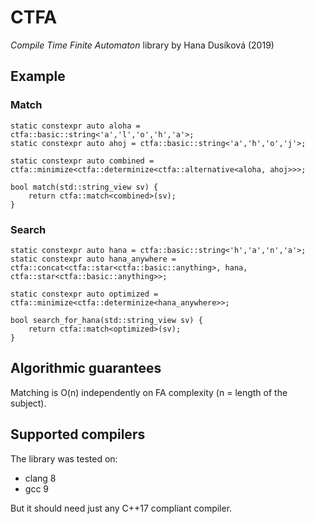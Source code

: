 # CTFA
_Compile Time Finite Automaton_ library by Hana Dusíková (2019)


## Example

### Match
```
static constexpr auto aloha = ctfa::basic::string<'a','l','o','h','a'>;
static constexpr auto ahoj = ctfa::basic::string<'a','h','o','j'>;

static constexpr auto combined = ctfa::minimize<ctfa::determinize<ctfa::alternative<aloha, ahoj>>>;

bool match(std::string_view sv) {
	return ctfa::match<combined>(sv);
}
```

### Search
```
static constexpr auto hana = ctfa::basic::string<'h','a','n','a'>;
static constexpr auto hana_anywhere = ctfa::concat<ctfa::star<ctfa::basic::anything>, hana, ctfa::star<ctfa::basic::anything>>;

static constexpr auto optimized = ctfa::minimize<ctfa::determinize<hana_anywhere>>;

bool search_for_hana(std::string_view sv) {
	return ctfa::match<optimized>(sv);
}
```

## Algorithmic guarantees

Matching is O(n) independently on FA complexity (n = length of the subject).

## Supported compilers

The library was tested on:

* clang 8
* gcc 9

But it should need just any C++17 compliant compiler.


